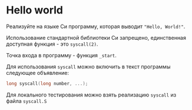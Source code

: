 # Hello world

Реализуйте на языке Си программу, которая выводит `"Hello, World!"`.

Использование стандартной библиотеки Си запрещено, единственная доступная функция - это `syscall(2)`.

Точка входа в программу - функция `_start`.

Для использования `syscall` можно включить в текст программы следующее объявление:
```c
long syscall(long number, ...);
```

Для локального тестирования можно взять реализацию `syscall` из файла `syscall.S`